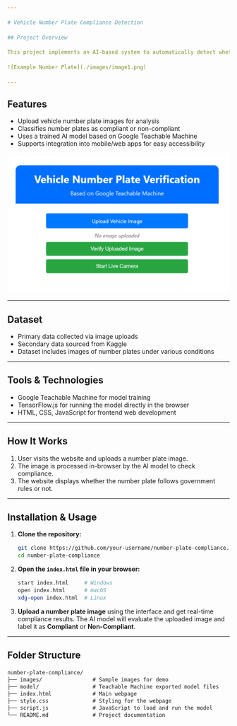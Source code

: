 ```yaml
---

# Vehicle Number Plate Compliance Detection

## Project Overview

This project implements an AI-based system to automatically detect whether vehicle number plates comply with government regulations using image classification. The system helps identify non-compliant or customized number plates that do not follow the standardized font and style mandated by the government.

![Example Number Plate](./images/image1.png)

---
```


## Features

* Upload vehicle number plate images for analysis
* Classifies number plates as compliant or non-compliant
* Uses a trained AI model based on Google Teachable Machine
* Supports integration into mobile/web apps for easy accessibility

![Screenshot of the Website UI](./images/image2.png)

---

## Dataset

* Primary data collected via image uploads
* Secondary data sourced from Kaggle
* Dataset includes images of number plates under various conditions

---

## Tools & Technologies

* Google Teachable Machine for model training
* TensorFlow\.js for running the model directly in the browser
* HTML, CSS, JavaScript for frontend web development

---

## How It Works

1. User visits the website and uploads a number plate image.
2. The image is processed in-browser by the AI model to check compliance.
3. The website displays whether the number plate follows government rules or not.

---

## Installation & Usage

1. **Clone the repository:**

   ```bash
   git clone https://github.com/your-username/number-plate-compliance.git
   cd number-plate-compliance
   ```

2. **Open the `index.html` file in your browser:**

   ```bash
   start index.html     # Windows
   open index.html      # macOS
   xdg-open index.html  # Linux
   ```

3. **Upload a number plate image** using the interface and get real-time compliance results.
   The AI model will evaluate the uploaded image and label it as **Compliant** or **Non-Compliant**.

---

## Folder Structure

```
number-plate-compliance/
├── images/                # Sample images for demo
├── model/                 # Teachable Machine exported model files
├── index.html             # Main webpage
├── style.css              # Styling for the webpage
├── script.js              # JavaScript to load and run the model
└── README.md              # Project documentation
```
